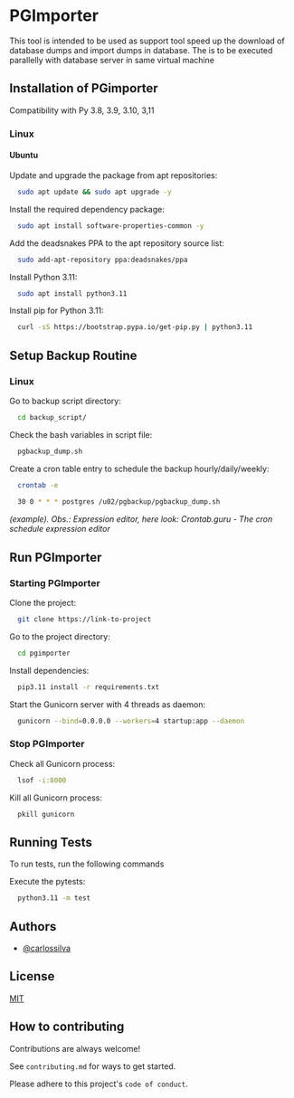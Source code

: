 
# PGImporter

This tool is intended to be used as support tool speed up the download of database dumps and import dumps in database. The is to be executed parallelly with database server in same virtual machine

## Installation of PGimporter

Compatibility with Py 3.8, 3.9, 3.10, 3,11

### Linux

#### Ubuntu

Update and upgrade the package from apt repositories:

```bash
  sudo apt update && sudo apt upgrade -y
```
Install the required dependency package:

```bash
  sudo apt install software-properties-common -y
```
   Add the deadsnakes PPA to the apt repository source list:

```bash
  sudo add-apt-repository ppa:deadsnakes/ppa
```
Install Python 3.11:

```bash
  sudo apt install python3.11
```
Install pip for Python 3.11:

```bash
  curl -sS https://bootstrap.pypa.io/get-pip.py | python3.11 
```
## Setup Backup Routine

### Linux

Go to backup script directory:

```bash
  cd backup_script/
```

Check the bash variables in script file:

```bash
  pgbackup_dump.sh
```
Create a cron table entry to schedule the backup hourly/daily/weekly:

```bash
  crontab -e
  
  30 0 * * * postgres /u02/pgbackup/pgbackup_dump.sh
```
*(example). Obs.: Expression editor, here look: Crontab.guru - The cron schedule expression editor*

## Run PGImporter 

### Starting PGImporter

Clone the project:

```bash
  git clone https://link-to-project
```

Go to the project directory:

```bash
  cd pgimporter
```

Install dependencies:

```bash
  pip3.11 install -r requirements.txt
```

Start the Gunicorn server with 4 threads as daemon:

```bash
  gunicorn --bind=0.0.0.0 --workers=4 startup:app --daemon
```

### Stop PGImporter

Check all Gunicorn process:

```bash
  lsof -i:8000
```

Kill all Gunicorn process:

```bash
  pkill gunicorn
```

## Running Tests

To run tests, run the following commands


Execute the pytests:

```bash
  python3.11 -m test
```
## Authors

- [@carlossilva](https://www.linkedin.com/in/carlosilvas/)


## License

[MIT](https://choosealicense.com/licenses/mit/)


## How to contributing

Contributions are always welcome!

See `contributing.md` for ways to get started.

Please adhere to this project's `code of conduct`.

